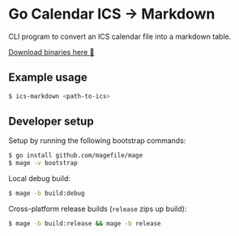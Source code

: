 # Go Calendar ICS -> Markdown

CLI program to convert an ICS calendar file into a markdown table.

[Download binaries here 💾](https://github.com/hmerritt/go-ics-to-markdown/releases)

## Example usage

```bash
$ ics-markdown <path-to-ics>
```

## Developer setup

Setup by running the following bootstrap commands:

```bash
$ go install github.com/magefile/mage
$ mage -v bootstrap
```

Local debug build:

```bash
$ mage -b build:debug
```

Cross-platform release builds (`release` zips up build):

```bash
$ mage -b build:release && mage -b release
```
